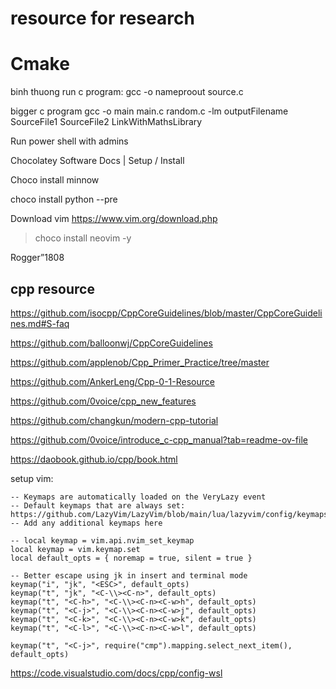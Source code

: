# resource for research

# Cmake

binh thuong run c program: gcc -o nameproout source.c 

bigger c program
gcc -o      main         main.c         random.c               -lm 
       outputFilename  SourceFile1    SourceFile2       LinkWithMathsLibrary


Run power shell with admins

Chocolatey Software Docs | Setup / Install


Choco install minnow

choco install python --pre 

Download vim
https://www.vim.org/download.php


> choco install neovim -y


Rogger”1808


## cpp resource
https://github.com/isocpp/CppCoreGuidelines/blob/master/CppCoreGuidelines.md#S-faq

https://github.com/balloonwj/CppCoreGuidelines

https://github.com/applenob/Cpp_Primer_Practice/tree/master

https://github.com/AnkerLeng/Cpp-0-1-Resource

https://github.com/0voice/cpp_new_features

https://github.com/changkun/modern-cpp-tutorial

https://github.com/0voice/introduce_c-cpp_manual?tab=readme-ov-file

https://daobook.github.io/cpp/book.html



setup vim:
```
-- Keymaps are automatically loaded on the VeryLazy event
-- Default keymaps that are always set: https://github.com/LazyVim/LazyVim/blob/main/lua/lazyvim/config/keymaps.lua
-- Add any additional keymaps here

-- local keymap = vim.api.nvim_set_keymap
local keymap = vim.keymap.set
local default_opts = { noremap = true, silent = true }

-- Better escape using jk in insert and terminal mode
keymap("i", "jk", "<ESC>", default_opts)
keymap("t", "jk", "<C-\\><C-n>", default_opts)
keymap("t", "<C-h>", "<C-\\><C-n><C-w>h", default_opts)
keymap("t", "<C-j>", "<C-\\><C-n><C-w>j", default_opts)
keymap("t", "<C-k>", "<C-\\><C-n><C-w>k", default_opts)
keymap("t", "<C-l>", "<C-\\><C-n><C-w>l", default_opts)

keymap("t", "<C-j>", require("cmp").mapping.select_next_item(), default_opts)
```


https://code.visualstudio.com/docs/cpp/config-wsl
